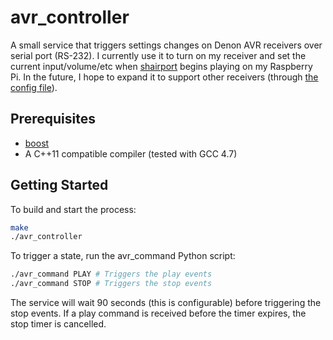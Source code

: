 avr_controller
=================
A small service that triggers settings changes on Denon AVR receivers over serial port (RS-232). I currently use it to turn on my receiver and set the current input/volume/etc when [shairport](https://github.com/abrasive/shairport) begins playing on my Raspberry Pi. In the future, I hope to expand it to support other receivers (through [the config file](config.xml)).

Prerequisites
-------------
- [boost](http://www.boost.org)
- A C++11 compatible compiler (tested with GCC 4.7)

Getting Started
-------------
To build and start the process:
```bash
make
./avr_controller
```
To trigger a state, run the avr_command Python script:
```bash
./avr_command PLAY # Triggers the play events
./avr_command STOP # Triggers the stop events
```
The service will wait 90 seconds (this is configurable) before triggering the stop events. If a play command is received before the timer expires, the stop timer is cancelled.
